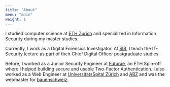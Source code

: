 ```yaml
---
title: "About"
menu: "main"
weight: 1
---
```


I studied computer science at [ETH Zurich](https://www.ethz.ch) and specialized in Information Security during my master studies.

Currently, I work as a Digital Forensics Investigator. At [SIB](https://www.sib.ch/), I teach the IT-Security lecture as part of their Chief Digital Officer postgraduate studies.

Before, I worked as a Junior Security Engineer at [Futurae](https://futurae.com), an ETH Spin-off where I helped building secure and usable Two-Factor Authentication. 
I also worked as a Web Engineer at [UniversitätsSpital Zürich](http://www.usz.ch) and [ABZ](http://www.abz.inf.ethz.ch/) and was the webmaster for [bauenschweiz](https://www.bauenschweiz.ch).